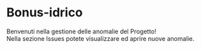 # Bonus-idrico
Benvenuti nella gestione delle anomalie del Progetto!  
Nella sezione Issues potete visualizzare ed aprire nuove anomalie.
